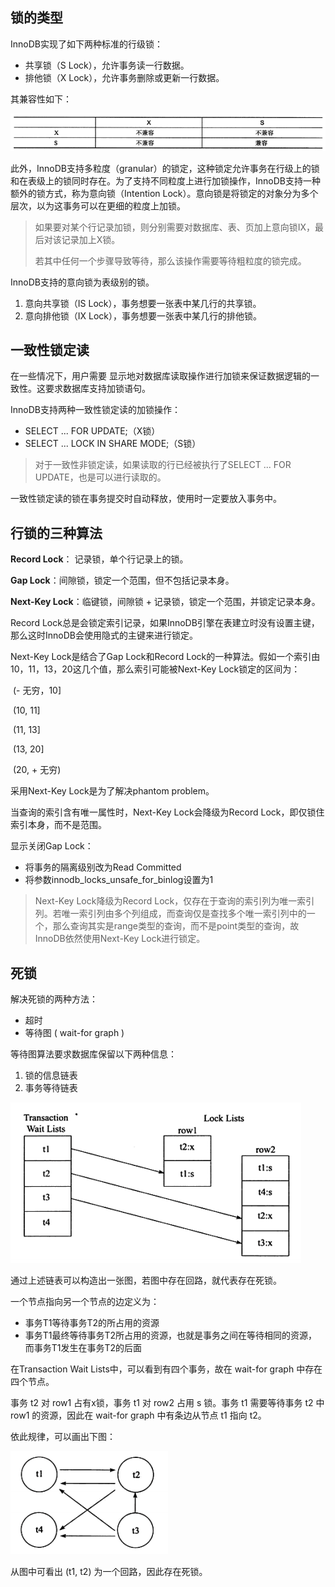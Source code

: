 ## 锁的类型

InnoDB实现了如下两种标准的行级锁：

+ 共享锁（S Lock），允许事务读一行数据。
+ 排他锁（X Lock），允许事务删除或更新一行数据。

其兼容性如下：

![共享锁和排他锁的兼容性](https://github.com/codzeroNov/MyNotes/raw/master/MySQL/PICS/%E5%85%B1%E4%BA%AB%E9%94%81%E5%92%8C%E6%8E%92%E4%BB%96%E9%94%81%E7%9A%84%E5%85%BC%E5%AE%B9%E6%80%A7.png)

此外，InnoDB支持多粒度（granular）的锁定，这种锁定允许事务在行级上的锁和在表级上的锁同时存在。为了支持不同粒度上进行加锁操作，InnoDB支持一种额外的锁方式，称为意向锁（Intention Lock）。意向锁是将锁定的对象分为多个层次，以为这事务可以在更细的粒度上加锁。

> 如果要对某个行记录加锁，则分别需要对数据库、表、页加上意向锁IX，最后对该记录加上X锁。
>
> 若其中任何一个步骤导致等待，那么该操作需要等待粗粒度的锁完成。

InnoDB支持的意向锁为表级别的锁。

1. 意向共享锁（IS Lock），事务想要一张表中某几行的共享锁。
2. 意向排他锁（IX Lock），事务想要一张表中某几行的排他锁。

## 一致性锁定读

在一些情况下，用户需要	显示地对数据库读取操作进行加锁来保证数据逻辑的一致性。这要求数据库支持加锁语句。

InnoDB支持两种一致性锁定读的加锁操作：

+ SELECT ... FOR UPDATE;（X锁）
+ SELECT ... LOCK IN SHARE MODE;（S锁）

> 对于一致性非锁定读，如果读取的行已经被执行了SELECT ... FOR UPDATE，也是可以进行读取的。

一致性锁定读的锁在事务提交时自动释放，使用时一定要放入事务中。

## 行锁的三种算法

**Record Lock**： 记录锁，单个行记录上的锁。

**Gap Lock**：间隙锁，锁定一个范围，但不包括记录本身。

**Next-Key Lock**：临键锁，间隙锁 + 记录锁，锁定一个范围，并锁定记录本身。

Record Lock总是会锁定索引记录，如果InnoDB引擎在表建立时没有设置主键，那么这时InnoDB会使用隐式的主键来进行锁定。

Next-Key Lock是结合了Gap Lock和Record Lock的一种算法。假如一个索引由10，11，13，20这几个值，那么索引可能被Next-Key Lock锁定的区间为：

​	(- 无穷，10]

​	(10, 11]

​	(11, 13]

​	(13, 20]

​	(20, + 无穷)

采用Next-Key Lock是为了解决phantom problem。

当查询的索引含有唯一属性时，Next-Key Lock会降级为Record Lock，即仅锁住索引本身，而不是范围。

显示关闭Gap Lock：

+ 将事务的隔离级别改为Read Committed
+ 将参数innodb_locks_unsafe_for_binlog设置为1

> Next-Key Lock降级为Record Lock，仅存在于查询的索引列为唯一索引列。若唯一索引列由多个列组成，而查询仅是查找多个唯一索引列中的一个，那么查询其实是range类型的查询，而不是point类型的查询，故InnoDB依然使用Next-Key Lock进行锁定。

## 死锁

解决死锁的两种方法：

+ 超时
+ 等待图 ( wait-for graph )

等待图算法要求数据库保留以下两种信息：

1. 锁的信息链表
2. 事务等待链表

![示例事务状态和锁的信息](https://github.com/codzeroNov/MyNotes/raw/master/MySQL/PICS/%E7%A4%BA%E4%BE%8B%E4%BA%8B%E5%8A%A1%E7%8A%B6%E6%80%81%E5%92%8C%E9%94%81%E7%9A%84%E4%BF%A1%E6%81%AF.png)

通过上述链表可以构造出一张图，若图中存在回路，就代表存在死锁。

一个节点指向另一个节点的边定义为：

+ 事务T1等待事务T2的所占用的资源
+ 事务T1最终等待事务T2所占用的资源，也就是事务之间在等待相同的资源，而事务T1发生在事务T2的后面

在Transaction Wait Lists中，可以看到有四个事务，故在 wait-for graph 中存在四个节点。

事务 t2 对 row1 占有x锁，事务 t1 对 row2 占用 s 锁。事务 t1 需要等待事务 t2 中 row1 的资源，因此在 wait-for graph 中有条边从节点 t1 指向 t2。

依此规律，可以画出下图：

![wait - for graph](https://github.com/codzeroNov/MyNotes/raw/master/MySQL/PICS/wait%20-%20for%20graph.png)

从图中可看出 (t1, t2) 为一个回路，因此存在死锁。

